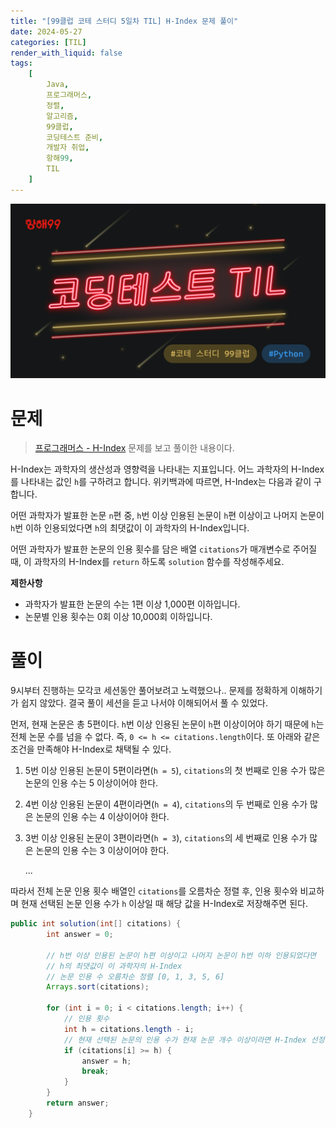 ```yaml
---
title: "[99클럽 코테 스터디 5일차 TIL] H-Index 문제 풀이"
date: 2024-05-27
categories: [TIL]
render_with_liquid: false
tags:
    [
        Java,
        프로그래머스,
        정렬,
        알고리즘,
        99클럽,
        코딩테스트 준비,
        개발자 취업,
        항해99,
        TIL
    ]
---
```


![99클럽 썸네일](/assets/img/posts/99클럽_thumbnail.png)

# 문제
> [프로그래머스 - H-Index](https://school.programmers.co.kr/learn/courses/30/lessons/42747) 문제를 보고 풀이한 내용이다.

H-Index는 과학자의 생산성과 영향력을 나타내는 지표입니다. 어느 과학자의 H-Index를 나타내는 값인 `h`를 구하려고 합니다. 위키백과에 따르면, H-Index는 다음과 같이 구합니다.

어떤 과학자가 발표한 논문 `n`편 중, `h`번 이상 인용된 논문이 `h`편 이상이고 나머지 논문이 `h`번 이하 인용되었다면 `h`의 최댓값이 이 과학자의 H-Index입니다.

어떤 과학자가 발표한 논문의 인용 횟수를 담은 배열 `citations`가 매개변수로 주어질 때, 이 과학자의 H-Index를 `return` 하도록 `solution` 함수를 작성해주세요.

**제한사항**
- 과학자가 발표한 논문의 수는 1편 이상 1,000편 이하입니다.
- 논문별 인용 횟수는 0회 이상 10,000회 이하입니다.

# 풀이
9시부터 진행하는 모각코 세션동안 풀어보려고 노력했으나.. 문제를 정확하게 이해하기가 쉽지 않았다.
결국 풀이 세션을 듣고 나서야 이해되어서 풀 수 있었다.

먼저, 현재 논문은 총 5편이다.
`h`번 이상 인용된 논문이 `h`편 이상이어야 하기 때문에 `h`는 전체 논문 수를 넘을 수 없다. 즉, `0 <= h <= citations.length`이다. 또 아래와 같은 조건을 만족해야 H-Index로 채택될 수 있다.

1. 5번 이상 인용된 논문이 5편이라면(`h = 5`), `citations`의 첫 번째로 인용 수가 많은 논문의 인용 수는  5 이상이어야 한다.
2. 4번 이상 인용된 논문이 4편이라면(`h = 4`), `citations`의 두 번째로 인용 수가 많은 논문의 인용 수는 4 이상이어야 한다. 
2. 3번 이상 인용된 논문이 3편이라면(`h = 3`), `citations`의 세 번째로 인용 수가 많은 논문의 인용 수는 3 이상이어야 한다. 

    ...

따라서 전체 논문 인용 횟수 배열인 `citations`를 오름차순 정렬 후, 인용 횟수와 비교하며 현재 선택된 논문 인용 수가 `h` 이상일 때 해당 값을 H-Index로 저장해주면 된다.

```java
public int solution(int[] citations) {
        int answer = 0;

        // h번 이상 인용된 논문이 h편 이상이고 나머지 논문이 h번 이하 인용되었다면
        // h의 최댓값이 이 과학자의 H-Index
        // 논문 인용 수 오름차순 정렬 [0, 1, 3, 5, 6]
        Arrays.sort(citations);

        for (int i = 0; i < citations.length; i++) {
            // 인용 횟수
            int h = citations.length - i;
            // 현재 선택된 논문의 인용 수가 현재 논문 개수 이상이라면 H-Index 선정
            if (citations[i] >= h) {
                answer = h;
                break;
            }
        }
        return answer;
    }
```

